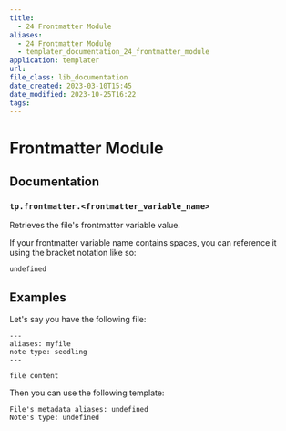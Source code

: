 ```yaml
---
title:
  - 24 Frontmatter Module
aliases:
  - 24 Frontmatter Module
  - templater_documentation_24_frontmatter_module
application: templater
url:
file_class: lib_documentation
date_created: 2023-03-10T15:45
date_modified: 2023-10-25T16:22
tags:
---
```

# Frontmatter Module

## Documentation

### `tp.frontmatter.<frontmatter_variable_name>`

Retrieves the file's frontmatter variable value.

If your frontmatter variable name contains spaces, you can reference it using the bracket notation like so:

````
undefined
````

## Examples

Let's say you have the following file:

````
---
aliases: myfile
note type: seedling
---

file content
````

Then you can use the following template:

````
File's metadata aliases: undefined
Note's type: undefined
````

